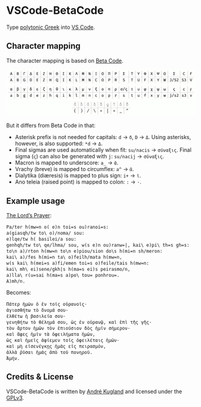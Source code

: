 VSCode-BetaCode
================

Type [polytonic Greek][polytonic] into [VS Code][vscode].

Character mapping
-----------------

The character mapping is based on [Beta Code][beta_code].

![BetaCode table](betacode.png)

But it differs from Beta Code in that:

* Asterisk prefix is not needed for capitals: `d` → `δ`, `D` → `Δ`. Using asterisks, however, is also supported: `*d` → `Δ`.
* Final sigmas are used automatically when fit: `su/nacis` → `σύναξις`. Final sigma (`ς`) can also be generated with `j`: `su/nacij` → `σύναξις`.
* Macron is mapped to underscore: `a_` → `ᾱ`.
* Vrachy (breve) is mapped to circumflex: `a^` → `ᾰ`.
* Dialytika (diæresis) is mapped to plus sign: `i+` → `ϊ`.
* Ano teleia (raised point) is mapped to colon: `:` → `·`.

Example usage
-------------

[The Lord’s Prayer][lords_prayer]:

```
Pa/ter h(mw=n o( e)n toi=s ou)ranoi=s:
a(giasqh/tw to\ o)/noma/ sou:
e)lqe/tw h( basilei/a sou:
genhqh/tw to\ qe/lhma/ sou, w(s e)n ou)ranw=|, kai\ e)pi\ th=s gh=s:
to\n a)/rton h(mw=n to\n e)piou/sion do\s h(mi=n sh/meron:
kai\ a)/fes h(mi=n ta\ o)feilh/mata h(mw=n,
w(s kai\ h(mei=s a)fi/emen toi=s o)feile/tais h(mw=n:
kai\ mh\ ei)sene/gkh|s h(ma=s ei)s peirasmo/n,
a)lla\ r(u=sai h(ma=s a)po\ tou= ponhrou=.
A)mh/n.
```

Becomes:

```
Πάτερ ἡμῶν ὁ ἐν τοῖς οὐρανοῖς·
ἁγιασθήτω τὸ ὄνομά σου·
ἐλθέτω ἡ βασιλεία σου·
γενηθήτω τὸ θέλημά σου, ὡς ἐν οὐρανῷ, καὶ ἐπὶ τῆς γῆς·
τὸν ἄρτον ἡμῶν τὸν ἐπιούσιον δὸς ἡμῖν σήμερον·
καὶ ἄφες ἡμῖν τὰ ὀφειλήματα ἡμῶν,
ὡς καὶ ἡμεῖς ἀφίεμεν τοῖς ὀφειλέταις ἡμῶν·
καὶ μὴ εἰσενέγκῃς ἡμᾶς εἰς πειρασμόν,
ἀλλὰ ῥῦσαι ἡμᾶς ἀπὸ τοῦ πονηροῦ.
Ἀμήν.
```

Credits & License
-----------------
VSCode-BetaCode is written by [André Kugland][kuglandml] and licensed under
the [GPLv3][gplv3].

[polytonic]: https://en.wikipedia.org/wiki/Greek_diacritics
[vscode]: https://code.visualstudio.com/
[beta_code]: https://en.wikipedia.org/wiki/Beta_code
[lords_prayer]: https://en.wikipedia.org/wiki/Lord%27s_Prayer
[kuglandml]: mailto:kugland@gmail.com
[gplv3]: https://www.gnu.org/licenses/gpl-3.0-standalone.html
